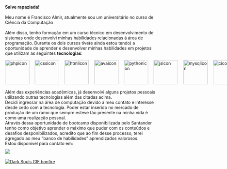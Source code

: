 **Salve rapaziada!** <br><br>
Meu nome é Francisco Almir, atualmente sou um universitário no curso de Ciência da Computação <br><br>
Além disso, tenho formação em um curso técnico em desenvolvimento de sistemas onde desenvolvi minhas habilidades relacionadas à área de programação. Durante os dois cursos tive(e ainda estou tendo) a oportunidade de aprender e desenvolver minhas habilidades em projetos que utilizam as seguintes **tecnologias**:

<div style="display:flex;align-items:center;justify-items:center;gap:15px">
    <img align="left" alt="phpicon" src="https://www.php.net/images/logos/new-php-logo.svg" width="80"/>
    <img align="left" alt="cssicon" src="https://cdn4.iconfinder.com/data/icons/social-media-logos-6/512/121-css3-512.png" width="80"/>
    <img align="left" alt="htmlicon" src="https://cdn-icons-png.flaticon.com/512/732/732212.png" width="80"/>
    <img align="left" alt="javaicon" src="https://cdn.icon-icons.com/icons2/2415/PNG/512/java_original_wordmark_logo_icon_146459.png" width="80"/>
    <img align="left" alt="pythonicon" src="https://cdn3.iconfinder.com/data/icons/logos-and-brands-adobe/512/267_Python-512.png" width="80"/>
    <img align="left" alt="jsicon" src="https://cdn-icons-png.flaticon.com/512/5968/5968292.png" width="80"/>
    <img align="left" alt="mysqlicon" src="https://assets-global.website-files.com/5abc6c4b0a243a2dc939ee6e/5fdb9a22ba607c7ef857d83e_mysql.svg" width="80"/>
    <img align="left" alt="cicon" src="https://cdn.icon-icons.com/icons2/2415/PNG/512/c_original_logo_icon_146611.png" width="80"/>
    <img align="left" alt="giticon" src="https://git-scm.com/images/logos/downloads/Git-Icon-1788C.png" width="80"/>
</div>
<br>
Além das experiências acadêmicas, já desenvolvi alguns projetos pessoais utilizando outras tecnologias além das citadas acima. <br>
Decidi ingressar na área de computação devido a meu contato e interesse desde cedo com a tecnologia. Poder estar inserido no mercado de produção de um ramo que sempre esteve tão presente na minha vida é como uma realização pessoal. <br>
Através dessa oportunidade de bootcamp disponibilizada pelo Santander tenho como objetivo aprender o máximo que puder com os conteúdos e desafios desponibilizados, acredito que ao fim desse processo, terei agregado ao meu "banco de habilidades" aprendizados valorosos.
<br>
Estou disponível para contato em: 
<div style="margin-top:10px">
    <a href="https://www.linkedin.com/in/francisco-almir-dos-santos-junior-94843022a/" target="_blank"><img src="https://img.shields.io/badge/-LinkedIn-%230077B5?style=for-the-badge&logo=linkedin&logoColor=white">
</div>
<br>
<img src="https://media.tenor.com/TCEyVCo9wG0AAAAC/dark-souls-bonfire.gif" alt="Dark Souls GIF bonfire">